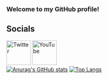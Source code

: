 ### Welcome to my GitHub profile!<br>
## Socials
[<image src="./twitter.png" alt=Twitter width=64/>](https://twitter.com/RadioactiveP724)
[<image src="./youtube.png" alt=YouTube width=64/>](https://youtube.com/@radioactive.potato)
<br>
[![Anurag's GitHub stats](https://github-readme-stats.vercel.app/api?username=RadioactivePotato)](https://github.com/anuraghazra/github-readme-stats)
[![Top Langs](https://github-readme-stats.vercel.app/api/top-langs/?username=RadioactivePotato)](https://github.com/anuraghazra/github-readme-stats)
